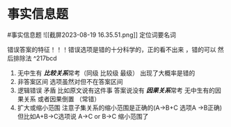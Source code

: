 # 事实信息题
#事实信息题
 ![[截屏2023-08-19 16.35.51.png]]
 定位词要名词
 
 错误答案的特征！！！错误选项是错的十分科学的，正的看不出来 ，错的可以
然后排除法 ^217bcd
 1.  无中生有  ***比较关系***常考（同级 比较级 最级） 出现了大概率是错的
 2. 非答案区间 选项虽然对但不在答案区间
 3. 逻辑错误 矛盾 比如原文说有这件事 答案说没有 ***因果关系***常考 无中生有的因果关系 或者因果倒置 （常错）
 4. 扩大或缩小范围 注意子集关系的缩小范围是正确的(A->B+C 选项A ->B正确)但比如A+B->C选项说 A->C or B->C 缩小范围了 